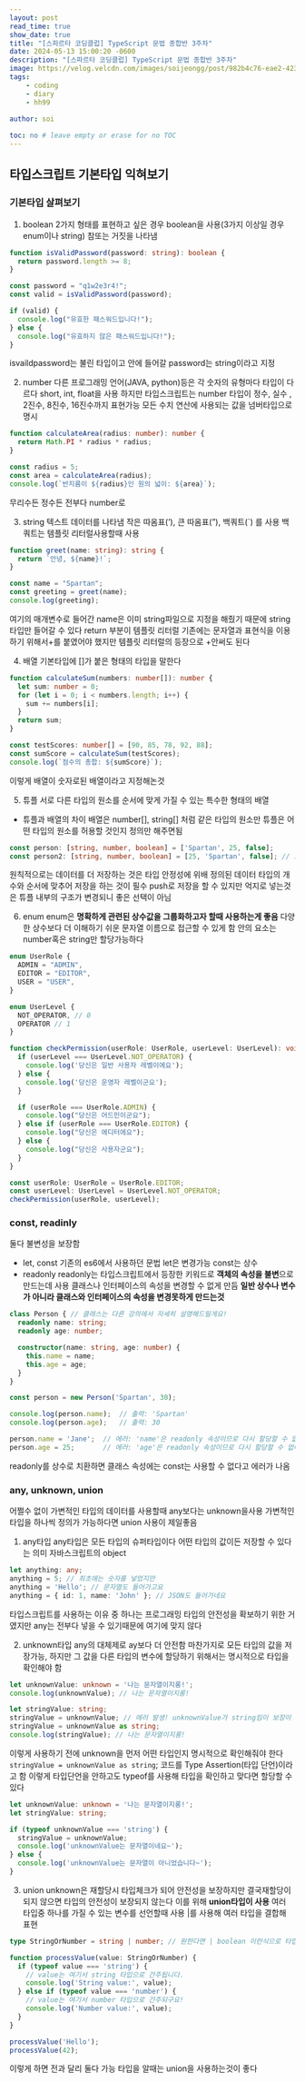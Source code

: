 ```yaml
---
layout: post
read_time: true
show_date: true
title: "[스파르타 코딩클럽] TypeScript 문법 종합반 3주차"
date: 2024-05-13 15:00:20 -0600
description: "[스파르타 코딩클럽] TypeScript 문법 종합반 3주차"
image: https://velog.velcdn.com/images/soijeongg/post/982b4c76-eae2-4230-82ea-5a53eaaf16be/image.png
tags: 
    - coding
    - diary
    - hh99
 
author: soi

toc: no # leave empty or erase for no TOC
---
```


## 타입스크립트 기본타입 익혀보기 

### 기본타입 살펴보기 
1. boolean
2가지 형태를 표현하고 싶은 경우 boolean을 사용(3가지 이상일 경우 enum이나 string)
참또는 거짓을 나타냄
```typescript
function isValidPassword(password: string): boolean {
  return password.length >= 8;
}

const password = "q1w2e3r4!";
const valid = isValidPassword(password);

if (valid) {
  console.log("유효한 패스워드입니다!");
} else {
  console.log("유효하지 않은 패스워드입니다!");
}
```
isvaildpassword는 불린 타입이고 안에 들어갈 password는 string이라고 지정

2. number
다른 프로그래밍 언어(JAVA, python)등은 각 숫자의 유형마다 타입이 다르다 
short, int, float을 사용
하지만 타입스크립트는 number 타입이 정수, 실수 , 2진수, 8진수, 16진수까지 표현가능
모든 수치 연산에 사용되는 값을 넘버타입으로 명시
```typescript
function calculateArea(radius: number): number {
  return Math.PI * radius * radius;
}

const radius = 5;
const area = calculateArea(radius);
console.log(`반지름이 ${radius}인 원의 넓이: ${area}`);
```
무리수든 정수든 전부다 number로

3. string
텍스트 데이터를 나타냄 작은 따옴표(’), 큰 따옴표(”), 백쿼트(`) 를 사용
백쿼트는 템플릿 리터럴사용할때 사용
``` typescript
function greet(name: string): string {
  return `안녕, ${name}!`;
}

const name = "Spartan";
const greeting = greet(name);
console.log(greeting);
```
여기의 매개변수로 들어간 name은 이미 string파일으로 지정을 해줬기 때문에 string타입만 들어갈 수 있다 
return 부분이 템플릿 리터럴
기존에는 문자열과 표현식을 이용하기 위해서+를 붙였어야 했지만 템플릿 리터럴의 등장으로 +안써도 된다 

4. 배열
기본타입에 []가 붙은 형태의 타입을 말한다 
```typescript
function calculateSum(numbers: number[]): number {
  let sum: number = 0;
  for (let i = 0; i < numbers.length; i++) {
    sum += numbers[i];
  }
  return sum;
}

const testScores: number[] = [90, 85, 78, 92, 88];
const sumScore = calculateSum(testScores);
console.log(`점수의 총합: ${sumScore}`);
```
이렇게 배열이 숫자로된 배열이라고 지정해논것

5. 튜플
서로 다른 타입의 원소를 순서에 맞게 가질 수 있는 특수한 형태의 배열
- 튜플과 배열의 차이 
배열은 number[], string[] 처럼 같은 타입의 원소만
 튜플은 어떤 타입의 원소를 허용할 것인지 정의만 해주면됨
 
```typescript
const person: [string, number, boolean] = ['Spartan', 25, false];
const person2: [string, number, boolean] = [25, 'Spartan', false]; // 오류!
```
원칙적으로는 데이터를 더 저장하는 것은 타입 안정성에 위배
정의된 데이터 타입의 개수와 순서에 맞추어 저장을 하는 것이 필수
push로 저장을 할 수 있지만 억지로 넣는것은 튜플 내부의 구조가 변경되니 좋은 선택이 아님

6. enum
enum은 **명확하게 관련된 상수값을 그룹화하고자 할때 사용하는게 좋음**
다양한 상수보다 더 이해하기 쉬운 문자열 이름으로 접근할 수 있게 함
안의 요소는 number혹은 string만 할당가능하다 
```typescript
enum UserRole {
  ADMIN = "ADMIN",
  EDITOR = "EDITOR",
  USER = "USER",
}

enum UserLevel {
  NOT_OPERATOR, // 0
  OPERATOR // 1
}

function checkPermission(userRole: UserRole, userLevel: UserLevel): void {
  if (userLevel === UserLevel.NOT_OPERATOR) {
    console.log('당신은 일반 사용자 레벨이에요');
  } else {
    console.log('당신은 운영자 레벨이군요');
  } 

  if (userRole === UserRole.ADMIN) {
    console.log("당신은 어드민이군요");
  } else if (userRole === UserRole.EDITOR) {
    console.log("당신은 에디터에요");
  } else {
    console.log("당신은 사용자군요");
  }
}

const userRole: UserRole = UserRole.EDITOR;
const userLevel: UserLevel = UserLevel.NOT_OPERATOR;
checkPermission(userRole, userLevel);
```

### const, readinly
둘다 불변성을 보장함
- let, const
기존의 es6에서 사용하던 문법 let은 변경가능 const는 상수
- readonly
readonly는 타입스크립트에서 등장한 키워드로 **객체의 속성을 불변**으로 만드는데 사용
클래스나 인터페이스의 속성을 변경할 수 없게 만듬
**일반 상수나 변수가 아니라 클래스와 인터페이스의 속성을 변경못하게 만드는것**
```typescript
class Person { // 클래스는 다른 강의에서 자세히 설명해드릴게요!
  readonly name: string;
  readonly age: number;

  constructor(name: string, age: number) {
    this.name = name;
    this.age = age;
  }
}

const person = new Person('Spartan', 30);

console.log(person.name);  // 출력: 'Spartan'
console.log(person.age);   // 출력: 30

person.name = 'Jane';  // 에러: 'name'은 readonly 속성이므로 다시 할당할 수 없어요!
person.age = 25;       // 에러: 'age'은 readonly 속성이므로 다시 할당할 수 없어요!
```
readonly를 상수로 치환하면 클래스 속성에는 const는 사용할 수 없다고 에러가 나옴

### any, unknown, union
어쩔수 없이 가변적인 타입의 데이터를 사용할때 any보다는 unknown을사용
가변적인 타입을 하나씩 정의가 가능하다면 union 사용이 제일좋음

1. any타입
any타입은 모든 타입의 슈퍼타입이다  어떤 타입의 값이든 저장할 수 있다는 의미 
자바스크립트의 object
```typescript
let anything: any;
anything = 5; // 최초에는 숫자를 넣었지만
anything = 'Hello'; // 문자열도 들어가고요
anything = { id: 1, name: 'John' }; // JSON도 들어가네요
```
타입스크립트를 사용하는 이유 중 하나는 프로그래밍 타입의 안전성을 확보하기 위한 거였지만 any는 전부다 넣을 수 있기때문에 여기에 맞지 않다 

2. unknown타입
any의 대체제로 ay보다 더 안전함 
마찬가지로 모든 타입의 값을 저장가능, 하지만 그 값을 다른 타입의 변수에 할당하기 위해서는 명시적으로 타입을 확인해야 함
```typescript
let unknownValue: unknown = '나는 문자열이지롱!';
console.log(unknownValue); // 나는 문자열이지롱!

let stringValue: string;
stringValue = unknownValue; // 에러 발생! unknownValue가 string임이 보장이 안되기 때문!
stringValue = unknownValue as string;
console.log(stringValue); // 나는 문자열이지롱!
```
이렇게 사용하기 전에 unknown을 먼저 어떤 타입인지 명시적으로 확인해줘야 한다 
`stringValue = unknownValue as string`; 코드를 Type Assertion(타입 단언)이라고 함
이렇게 타입단언을 안하고도 typeof를 사용해 타입을 확인하고 맞다면 할당할 수 있다 
```typescript
let unknownValue: unknown = '나는 문자열이지롱!';
let stringValue: string;

if (typeof unknownValue === 'string') {
  stringValue = unknownValue;
  console.log('unknownValue는 문자열이네요~');
} else {
  console.log('unknownValue는 문자열이 아니었습니다~');
}
```

3. union
unknown은 재할당시 타입체크가 되어 안전성을 보장하지만 결국재할당이 되지 않으면 타입의 안전성이 보장되지 않는다 
이를 위해 **union타입이 사용**
여러 타입중 하나를 가질 수 있는 변수를 선언할때 사용  |를 사용해 여러 타입을 결합해 표현
```typescript
type StringOrNumber = string | number; // 원한다면 | boolean 이런식으로 타입 추가가 가능해요!

function processValue(value: StringOrNumber) {
  if (typeof value === 'string') {
    // value는 여기서 string 타입으로 간주됩니다.
    console.log('String value:', value);
  } else if (typeof value === 'number') {
    // value는 여기서 number 타입으로 간주되구요!
    console.log('Number value:', value);
  }
}

processValue('Hello');
processValue(42);
```
이렇게 하면 전과 달리 둘다 가능
타입을 알때는 union을 사용하는것이 좋다 

